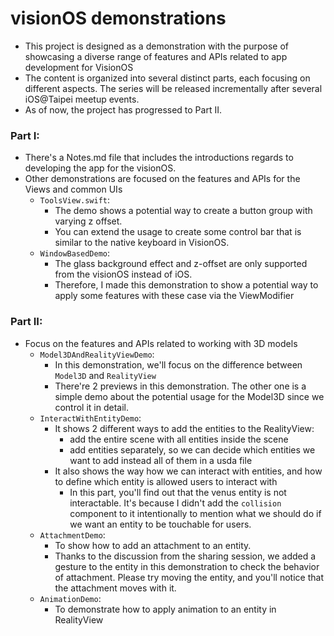 # visionOS demonstrations
- This project is designed as a demonstration with the purpose of showcasing a diverse range of features and APIs related to app development for VisionOS
- The content is organized into several distinct parts, each focusing on different aspects. 
  The series will be released incrementally after several iOS@Taipei meetup events.
- As of now, the project has progressed to Part II.

### Part I:
  - There's a Notes.md file that includes the introductions regards to developing the app for the visionOS.
  - Other demonstrations are focused on the features and APIs for the Views and common UIs
    - `ToolsView.swift`:
      - The demo shows a potential way to create a button group with varying z offset.
      - You can extend the usage to create some control bar that is similar to the native keyboard in VisionOS.
    - `WindowBasedDemo`:
      - The glass background effect and z-offset are only supported from the visionOS instead of iOS.
      - Therefore, I made this demonstration to show a potential way to apply some features with these case via the ViewModifier
### Part II:
  - Focus on the features and APIs related to working with 3D models
    - `Model3DAndRealityViewDemo`:
      - In this demonstration, we'll focus on the difference between `Model3D` and `RealityView`
      - There're 2 previews in this demonstration. 
        The other one is a simple demo about the potential usage for the Model3D since we control it in detail.
    - `InteractWithEntityDemo`:
      - It shows 2 different ways to add the entities to the RealityView:
        - add the entire scene with all entities inside the scene
        - add entities separately, so we can decide which entities we want to add instead all of them in a usda file
      - It also shows the way how we can interact with entities, and how to define which entity is allowed users to interact with
        - In this part, you'll find out that the venus entity is not interactable. 
          It's because I didn't add the `collision` component to it intentionally to mention what we should do if we want an entity to be touchable for users.
    - `AttachmentDemo`:
      - To show how to add an attachment to an entity.
      - Thanks to the discussion from the sharing session, we added a gesture to the entity in this demonstration to check the behavior of attachment.
        Please try moving the entity, and you'll notice that the attachment moves with it.
    - `AnimationDemo`:
      - To demonstrate how to apply animation to an entity in RealityView
